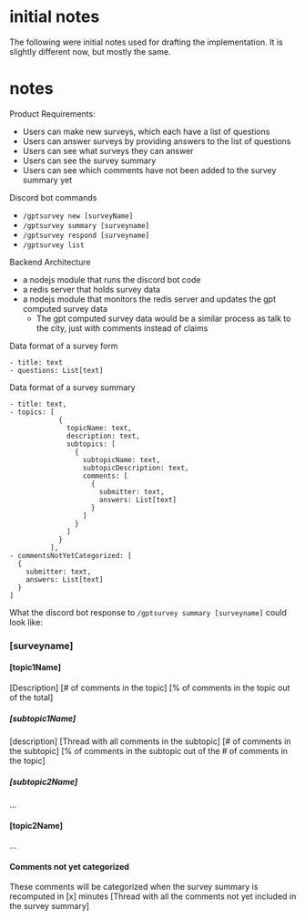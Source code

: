 # initial notes

The following were initial notes used for drafting the implementation. It is slightly different now, but mostly the same.

# notes

Product Requirements:
  - Users can make new surveys, which each have a list of questions
  - Users can answer surveys by providing answers to the list of questions
  - Users can see what surveys they can answer
  - Users can see the survey summary
  - Users can see which comments have not been added to the survey summary yet

Discord bot commands
  - `/gptsurvey new [surveyName]`
  - `/gptsurvey summary [surveyname]`
  - `/gptsurvey respond [surveyname]`
  - `/gptsurvey list`

Backend Architecture
  - a nodejs module that runs the discord bot code
  - a redis server that holds survey data
  - a nodejs module that monitors the redis server and updates the gpt computed survey data
      - The gpt computed survey data would be a similar process as talk to the city, just with comments instead of claims


Data format of a survey form
```
- title: text
- questions: List[text]
```

Data format of a survey summary
```
- title: text,
- topics: [
            {
              topicName: text,
              description: text,
              subtopics: [
                {
                  subtopicName: text,
                  subtopicDescription: text,
                  comments: [ 
                    {
                      submitter: text,
                      answers: List[text]
                    }
                  ]
                }
              ]
            }
          ],
- commentsNotYetCategorized: [
  {
    submitter: text,
    answers: List[text]
  }
]
```

What the discord bot response to `/gptsurvey summary [surveyname]` could look like:

### [surveyname]
#### [topic1Name]
[Description]
[# of comments in the topic]
[% of comments in the topic out of the total]
##### [subtopic1Name]
[description]
[Thread with all comments in the subtopic]
[# of comments in the subtopic]
[% of comments in the subtopic out of the # of comments in the topic]
##### [subtopic2Name]
...

#### [topic2Name]
...

#### Comments not yet categorized
These comments will be categorized when the survey summary is recomputed in [x] minutes
[Thread with all the comments not yet included in the survey summary]

